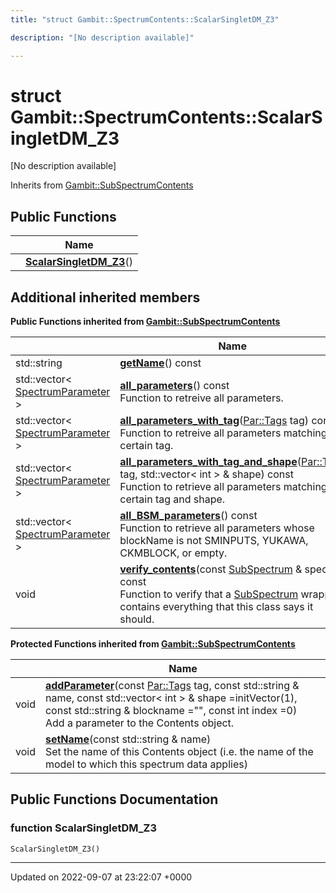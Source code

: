 ```yaml
---
title: "struct Gambit::SpectrumContents::ScalarSingletDM_Z3"

description: "[No description available]"

---
```


# struct Gambit::SpectrumContents::ScalarSingletDM_Z3



[No description available]

Inherits from [Gambit::SubSpectrumContents](/documentation/code/classes/classgambit_1_1subspectrumcontents/)

## Public Functions

|                | Name           |
| -------------- | -------------- |
| | **[ScalarSingletDM_Z3](/documentation/code/classes/structgambit_1_1spectrumcontents_1_1scalarsingletdm__z3/#function-scalarsingletdm-z3)**() |

## Additional inherited members

**Public Functions inherited from [Gambit::SubSpectrumContents](/documentation/code/classes/classgambit_1_1subspectrumcontents/)**

|                | Name           |
| -------------- | -------------- |
| std::string | **[getName](/documentation/code/classes/classgambit_1_1subspectrumcontents/#function-getname)**() const |
| std::vector< [SpectrumParameter](/documentation/code/classes/classgambit_1_1spectrumparameter/) > | **[all_parameters](/documentation/code/classes/classgambit_1_1subspectrumcontents/#function-all-parameters)**() const<br>Function to retreive all parameters.  |
| std::vector< [SpectrumParameter](/documentation/code/classes/classgambit_1_1spectrumparameter/) > | **[all_parameters_with_tag](/documentation/code/classes/classgambit_1_1subspectrumcontents/#function-all-parameters-with-tag)**([Par::Tags](/documentation/code/namespaces/namespacegambit_1_1par/#enum-tags) tag) const<br>Function to retreive all parameters matching a certain tag.  |
| std::vector< [SpectrumParameter](/documentation/code/classes/classgambit_1_1spectrumparameter/) > | **[all_parameters_with_tag_and_shape](/documentation/code/classes/classgambit_1_1subspectrumcontents/#function-all-parameters-with-tag-and-shape)**([Par::Tags](/documentation/code/namespaces/namespacegambit_1_1par/#enum-tags) tag, std::vector< int > & shape) const<br>Function to retrieve all parameters matching a certain tag and shape.  |
| std::vector< [SpectrumParameter](/documentation/code/classes/classgambit_1_1spectrumparameter/) > | **[all_BSM_parameters](/documentation/code/classes/classgambit_1_1subspectrumcontents/#function-all-bsm-parameters)**() const<br>Function to retrieve all parameters whose blockName is not SMINPUTS, YUKAWA, CKMBLOCK, or empty.  |
| void | **[verify_contents](/documentation/code/classes/classgambit_1_1subspectrumcontents/#function-verify-contents)**(const [SubSpectrum](/documentation/code/classes/classgambit_1_1subspectrum/) & spec) const<br>Function to verify that a [SubSpectrum](/documentation/code/classes/classgambit_1_1subspectrum/) wrapper contains everything that this class says it should.  |

**Protected Functions inherited from [Gambit::SubSpectrumContents](/documentation/code/classes/classgambit_1_1subspectrumcontents/)**

|                | Name           |
| -------------- | -------------- |
| void | **[addParameter](/documentation/code/classes/classgambit_1_1subspectrumcontents/#function-addparameter)**(const [Par::Tags](/documentation/code/namespaces/namespacegambit_1_1par/#enum-tags) tag, const std::string & name, const std::vector< int > & shape =initVector(1), const std::string & blockname ="", const int index =0)<br>Add a parameter to the Contents object.  |
| void | **[setName](/documentation/code/classes/classgambit_1_1subspectrumcontents/#function-setname)**(const std::string & name)<br>Set the name of this Contents object (i.e. the name of the model to which this spectrum data applies)  |


## Public Functions Documentation

### function ScalarSingletDM_Z3

```
ScalarSingletDM_Z3()
```


-------------------------------

Updated on 2022-09-07 at 23:22:07 +0000